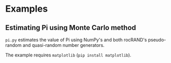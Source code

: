 # Examples

## Estimating Pi using Monte Carlo method

`pi.py` estimates the value of Pi using NumPy's and both rocRAND's pseudo-random
and quasi-random number generators.

The example requires `matplotlib` (`pip install matplotlib`).

